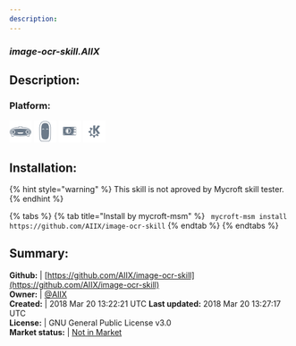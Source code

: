 ```yaml
---
description: 
---
```


### _image-ocr-skill.AIIX_  
## Description:  
  
### Platform:  
 ![Mark I](../.gitbook/assets/mark-1-icon.png)  ![Mark II](../.gitbook/assets/mark-2-icon.png)  ![Picroft](../.gitbook/assets/picroft-icon.png)  ![plasmoid](../.gitbook/assets/kde.png)   
  
## Installation:  
{% hint style="warning" %}
This skill is not aproved by Mycroft skill tester.
{% endhint %}
    
{% tabs %}
{% tab title="Install by mycroft-msm" %}
``` mycroft-msm install https://github.com/AIIX/image-ocr-skill```
{% endtab %}
  {% endtabs %}
    
## Summary:  
**Github:** | [https://github.com/AIIX/image-ocr-skill](https://github.com/AIIX/image-ocr-skill)  
**Owner:** | [@AIIX](https://github.com/AIIX)  
**Created:** | 2018 Mar 20 13:22:21 UTC  **Last updated:** 2018 Mar 20 13:27:17 UTC  
**License:** | GNU General Public License v3.0  
**Market status:** | [Not in Market](https://market.mycroft.ai/skill/)  
